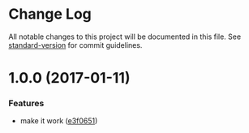 # Change Log

All notable changes to this project will be documented in this file. See [standard-version](https://github.com/conventional-changelog/standard-version) for commit guidelines.

<a name="1.0.0"></a>
# 1.0.0 (2017-01-11)


### Features

* make it work ([e3f0651](https://github.com/joakimbeng/git-affected-files/commit/e3f0651))
